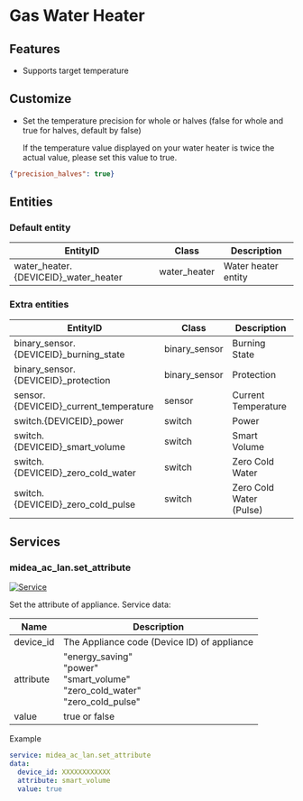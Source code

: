 # Gas Water Heater

## Features

- Supports target temperature

## Customize

- Set the temperature precision for whole or halves (false for whole and true for halves, default by false)

  If the temperature value displayed on your water heater is twice the actual value, please set this value to true.

```json
{"precision_halves": true}
```

## Entities

### Default entity

| EntityID                             | Class        | Description         |
|--------------------------------------|--------------|---------------------|
| water_heater.{DEVICEID}_water_heater | water_heater | Water heater entity |

### Extra entities

| EntityID                               | Class         | Description             |
|----------------------------------------|---------------|-------------------------|
| binary_sensor.{DEVICEID}_burning_state | binary_sensor | Burning State           |
| binary_sensor.{DEVICEID}_protection    | binary_sensor | Protection              |
| sensor.{DEVICEID}_current_temperature  | sensor        | Current Temperature     |
| switch.{DEVICEID}_power                | switch        | Power                   |
| switch.{DEVICEID}_smart_volume         | switch        | Smart Volume            |
| switch.{DEVICEID}_zero_cold_water      | switch        | Zero Cold Water         |
| switch.{DEVICEID}_zero_cold_pulse      | switch        | Zero Cold Water (Pulse) |

## Services

### midea_ac_lan.set_attribute

[![Service](https://my.home-assistant.io/badges/developer_call_service.svg)](https://my.home-assistant.io/redirect/developer_call_service/?service=midea_ac_lan.set_attribute)

Set the attribute of appliance. Service data:

| Name      | Description                                                                                 |
|-----------|---------------------------------------------------------------------------------------------|
| device_id | The Appliance code (Device ID) of appliance                                                 |
| attribute | "energy_saving"<br/>"power"<br />"smart_volume"<br/>"zero_cold_water"<br/>"zero_cold_pulse" |
| value     | true or false                                                                               |

Example

```yaml
service: midea_ac_lan.set_attribute
data:
  device_id: XXXXXXXXXXXX
  attribute: smart_volume
  value: true
```
